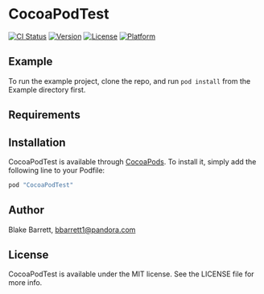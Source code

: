 # CocoaPodTest

[![CI Status](http://img.shields.io/travis/blake@blakebarrett.net/CocoaPodTest.svg?style=flat)](https://travis-ci.org/blake@blakebarrett.net/CocoaPodTest)
[![Version](https://img.shields.io/cocoapods/v/CocoaPodTest.svg?style=flat)](http://cocoapods.org/pods/CocoaPodTest)
[![License](https://img.shields.io/cocoapods/l/CocoaPodTest.svg?style=flat)](http://cocoapods.org/pods/CocoaPodTest)
[![Platform](https://img.shields.io/cocoapods/p/CocoaPodTest.svg?style=flat)](http://cocoapods.org/pods/CocoaPodTest)

## Example

To run the example project, clone the repo, and run `pod install` from the Example directory first.

## Requirements

## Installation

CocoaPodTest is available through [CocoaPods](http://cocoapods.org). To install
it, simply add the following line to your Podfile:

```ruby
pod "CocoaPodTest"
```

## Author

Blake Barrett, bbarrett1@pandora.com

## License

CocoaPodTest is available under the MIT license. See the LICENSE file for more info.
